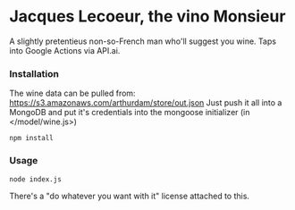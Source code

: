 # Jacques Lecoeur, the vino Monsieur

A slightly pretentieus non-so-French man who'll suggest you wine. Taps into Google Actions via API.ai.

### Installation ###

The wine data can be pulled from: <https://s3.amazonaws.com/arthurdam/store/out.json>
Just push it all into a MongoDB and put it's credentials into the mongoose initializer (in </model/wine.js>)

```
npm install
```

### Usage ###

```
node index.js
```

There's a "do whatever you want with it" license attached to this.

